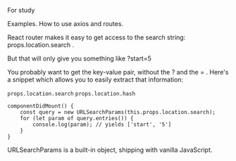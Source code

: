 For study

Examples. How to use axios and routes.


React router makes it easy to get access to the search string: props.location.search .
 
 But that will only give you something like ?start=5 
 
 You probably want to get the key-value pair, without the ?  and the = . Here's a snippet which allows you to easily extract that information:
 
 `props.location.search`
 `props.location.hash`
 
 ````
 componentDidMount() {
     const query = new URLSearchParams(this.props.location.search);
     for (let param of query.entries()) {
         console.log(param); // yields ['start', '5']
     }
 }
 ````

URLSearchParams  is a built-in object, shipping with vanilla JavaScript.
